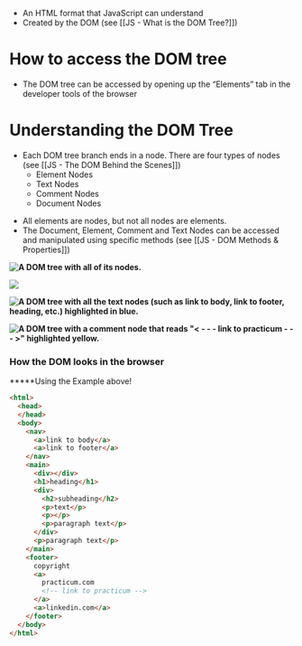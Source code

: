 * An HTML format that JavaScript can understand
* Created by the DOM (see [[JS - What is the DOM Tree?]])
# How to access the DOM tree
* The DOM tree can be accessed by opening up the “Elements” tab in the developer tools of the browser

# Understanding the DOM Tree
* Each DOM tree branch ends in a node. There are four types of nodes (see [[JS - The DOM Behind the Scenes]])
	* Element Nodes
	* Text Nodes
	* Comment Nodes
	* Document Nodes
- All elements are nodes, but not all nodes are elements.
- The Document, Element, Comment and Text Nodes can be accessed and manipulated using specific methods (see [[JS - DOM Methods & Properties]])

**![A DOM tree with all of its nodes.](https://lh3.googleusercontent.com/8uvbdHhIOmQR6p-FLhhJhvm18OjIVE0CgCjOTVQ_Y3PEGhJ8783TOIbjQhl840drVOi1jL6OgV9QrF1AtT1TgiuIFn6iUxfliWAt9TuwKKPEIWS5y_xKDtoPbahHuI8X8UBhAVjWB1_IiaPnFq-MHZ4)**

**![](https://lh5.googleusercontent.com/MbZuOrrogE2cGoxWGSRJY2ImHgjuGQzK3HvkjhWKpB1nW-TektWSWWirdg8NfU3GZunZQnzxnZEU-yePGfnxhxuJ4Hcguiin-LcQ3nmoM6ndfW_fJ1k0yS-kuThDDmbmCzFf-74m5tIhBX6z3Il2B34)**

**![A DOM tree with all the text nodes (such as link to body, link to footer, heading, etc.) highlighted in blue.](https://lh4.googleusercontent.com/WR8V172CJ_Wng-P4slQH9KYBUpm0zA0opY5s0Bs1IPIEAyFGueeoy9MjpZt75pTdG_e2OTpc10LV2bCK_VFEoIZuFinKlXdobyD1QB3yt5qh48zyr3TB0vG4xTjxY4FPq2JtGezkMoKKY0AqyJiJu_M)**

**![A DOM tree with a comment node that reads "< - - - link to practicum - - - >" highlighted yellow.](https://lh6.googleusercontent.com/kzohYQmGvt6MAIBT__LjiKi6VYBdxsxNDVHWP0-YDaewbnIZNi3e1Duf6v_4XVDjTMfxii3Qb7rF1Nnev1aoj3ya-MC2ccJoBW1Ez0cndn5b0Bs94-rg0e-hE6gCGu29ROfXMbOp5h0ZtvmgRJlLXGY)**

### How the DOM looks in the browser
*****Using the Example above!

```html
<html>
  <head>
  </head>
  <body>
    <nav>
      <a>link to body</a>
      <a>link to footer</a>
    </nav>
    <main>
      <div></div>
      <h1>heading</h1>
      <div>
        <h2>subheading</h2>
        <p>text</p>
        <p></p>
        <p>paragraph text</p>
      </div>
      <p>paragraph text</p>
    </main>
    <footer>
      copyright
      <a>
        practicum.com
        <!-- link to practicum -->
      </a>
      <a>linkedin.com</a>
    </footer>
  </body>
</html>
```